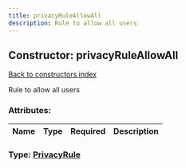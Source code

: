 ```yaml
---
title: privacyRuleAllowAll
description: Rule to allow all users
---
```

## Constructor: privacyRuleAllowAll  
[Back to constructors index](index.md)



Rule to allow all users

### Attributes:

| Name     |    Type       | Required | Description |
|----------|---------------|----------|-------------|



### Type: [PrivacyRule](../types/PrivacyRule.md)



